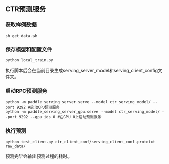 ## CTR预测服务

### 获取样例数据
```
sh get_data.sh
```

### 保存模型和配置文件
```
python local_train.py
```
执行脚本后会在当前目录生成serving_server_model和serving_client_config文件夹。

### 启动RPC预测服务

```
python -m paddle_serving_server.serve --model ctr_serving_model/ --port 9292 #启动CPU预测服务
python -m paddle_serving_server_gpu.serve --model ctr_serving_model/ --port 9292 --gpu_ids 0 #在GPU 0上启动预测服务
```

### 执行预测

```
python test_client.py ctr_client_conf/serving_client_conf.prototxt raw_data/
```
预测完毕会输出预测过程的耗时。
